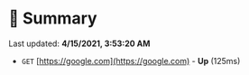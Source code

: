 # 📖 Summary
Last updated: **4/15/2021, 3:53:20 AM**

- `GET` [https://google.com](https://google.com) - **Up** (125ms)
